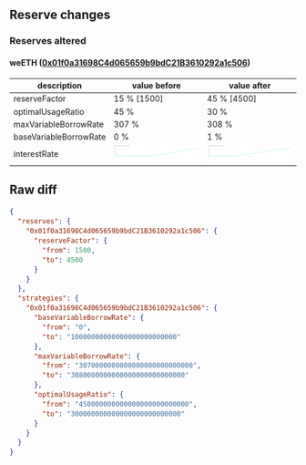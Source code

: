 ## Reserve changes

### Reserves altered

#### weETH ([0x01f0a31698C4d065659b9bdC21B3610292a1c506](https://scrollscan.com/address/0x01f0a31698C4d065659b9bdC21B3610292a1c506))

| description | value before | value after |
| --- | --- | --- |
| reserveFactor | 15 % [1500] | 45 % [4500] |
| optimalUsageRatio | 45 % | 30 % |
| maxVariableBorrowRate | 307 % | 308 % |
| baseVariableBorrowRate | 0 % | 1 % |
| interestRate | ![before](/.assets/8fa1be0a18750a60d1bf8c471ee14d962f51656a.svg) | ![after](/.assets/ba06e5f94338be2fe2b46141ae0af1531fe2e9ed.svg) |

## Raw diff

```json
{
  "reserves": {
    "0x01f0a31698C4d065659b9bdC21B3610292a1c506": {
      "reserveFactor": {
        "from": 1500,
        "to": 4500
      }
    }
  },
  "strategies": {
    "0x01f0a31698C4d065659b9bdC21B3610292a1c506": {
      "baseVariableBorrowRate": {
        "from": "0",
        "to": "10000000000000000000000000"
      },
      "maxVariableBorrowRate": {
        "from": "3070000000000000000000000000",
        "to": "3080000000000000000000000000"
      },
      "optimalUsageRatio": {
        "from": "450000000000000000000000000",
        "to": "300000000000000000000000000"
      }
    }
  }
}
```